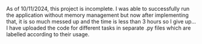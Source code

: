 As of 10/11/2024, this project is incomplete. 
I was able to successfully run the application without memory management but now after implementing that, it is so much messed up and the time is less than 3 hours so I give up...
I have uploaded the code for different tasks in separate .py files which are labelled according to their usage.
